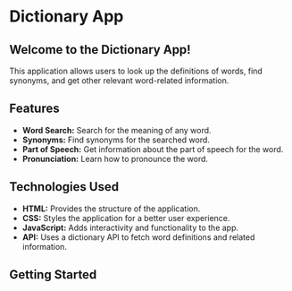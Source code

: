 
# Dictionary App

## Welcome to the Dictionary App!

This application allows users to look up the definitions of words, find synonyms, and get other relevant word-related information.

## Features

- **Word Search:** Search for the meaning of any word.
- **Synonyms:** Find synonyms for the searched word.
- **Part of Speech:** Get information about the part of speech for the word.
- **Pronunciation:** Learn how to pronounce the word.

## Technologies Used

- **HTML:** Provides the structure of the application.
- **CSS:** Styles the application for a better user experience.
- **JavaScript:** Adds interactivity and functionality to the app.
- **API:** Uses a dictionary API to fetch word definitions and related information.

## Getting Started



